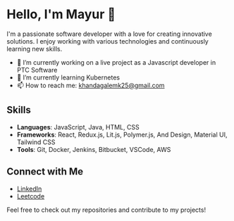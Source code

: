 
# Hello, I'm Mayur 👋

I'm a passionate software developer with a love for creating innovative solutions. I enjoy working with various technologies and continuously learning new skills.

- 🔭 I’m currently working on a live project as a Javascript developer in PTC Software
- 🌱 I’m currently learning Kubernetes
- 📫 How to reach me: khandagalemk25@gmail.com

## Skills
- **Languages**: JavaScript, Java, HTML, CSS
- **Frameworks**: React, Redux.js, Lit.js, Polymer.js, And Design, Material UI, Tailwind CSS
- **Tools**: Git, Docker, Jenkins, Bitbucket, VSCode, AWS

## Connect with Me
- [LinkedIn](https://www.linkedin.com/in/mayurkhandagale25/)
- [Leetcode](https://leetcode.com/u/mayur_khandagale/)

Feel free to check out my repositories and contribute to my projects!
